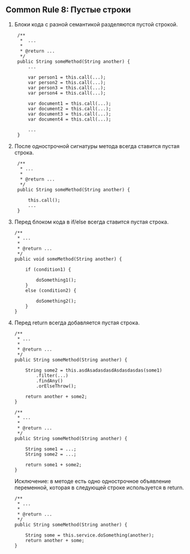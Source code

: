 ## Common Rule 8: Пустые строки

1. Блоки кода с разной семантикой разделяются пустой строкой.
   ```       
    /**
     *  ...
     *
     * @return ...
     */
    public String someMethod(String another) {
        ...
   
        var person1 = this.call(...);
        var person2 = this.call(...);
        var person3 = this.call(...);
        var person4 = this.call(...);
       
        var document1 = this.call(...);
        var document2 = this.call(...);
        var document3 = this.call(...);
        var document4 = this.call(...);
   
        ...
    }
    ```
2. После однострочной сигнатуры метода всегда ставится пустая строка.
   ```
    /**
     * ...
     *
     * @return ...
     */
    public String someMethod(String another) {
        
        this.call();
        ...
    }
    ```
3. Перед блоком кода в if/else всегда ставится пустая строка.
    ```
    /**
     * ...
     *
     * @return ...
     */
    public void someMethod(String another) {
   
        if (condition1) {
   
            doSomething1();
        }
        else (condition2) {
   
            doSomething2();
        }
    }
    ```
4. Перед return всегда добавляется пустая строка.
    ```
    /**
     * ...
     *
     * @return ...
     */
    public String someMethod(String another) {
      
        String some2 = this.asdAsadasdasdAsdasdasdas(some1)
            .filter(...)
            .findAny()
            .orElseThrow();
        
        return another + some2;
    }
    ```
    ```
    /**
     * ...
     *
     * @return ...
     */
    public String someMethod(String another) {
          
        String some1 = ...;
        String some2 = ...;
       
        return some1 + some2;
    }
    ```
   Исключение: в методе есть одно однострочное объявление переменной, которая в следующей строке 
   используется в return.
    ```       
    /**
     * ...
     *
     * @return ...
     */
    public String someMethod(String another) {
        
        String some = this.service.doSomething(another);
        return another + some;
    }
    ```
  